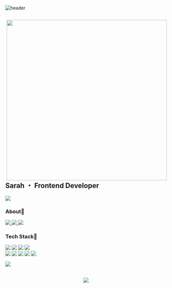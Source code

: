 ![header](https://capsule-render.vercel.app/api?type=waving&color=auto&height=250&section=header&text=Hello,%20I'm%20Sarah👻&fontSize=70&animation=fadeIn&fontAlignY=35&desc=👉%20Frontend%20Devleoper&descAlignY=55&descAlign=70)

<div align="center">
  <img width="500" align="right" src="https://user-images.githubusercontent.com/77434535/154830710-e2b64419-c920-4b1f-9240-36c0d69bb004.gif"/> 
  <div align="left">
    <h2>Sarah ・ Frontend Developer</h2>
    <a href="https://github.com/xxell-8"><img src="https://hits.seeyoufarm.com/api/count/incr/badge.svg?url=https%3A%2F%2Fgithub.com%2FXxell-8&count_bg=%23000000&title_bg=%23000000&icon=github.svg&icon_color=%23E7E7E7&title=GitHub&edge_flat=false)"/></a>
    <h3>About👀</h3>
    <p>
      <a href="https://ccell.notion.site/d1f96d50ee4d4bbabd47bdca15334070" target="_blank">
        <img src="https://img.shields.io/badge/Portfolio-FFFFFF?style=flat&logo=Notion&logoColor=black"/>
      </a>
      <a href="https://velog.io/@xxell-8" target="_blank">
        <img src="https://img.shields.io/badge/velog-34E0A1?style=flat&logo=Vimeo&logoColor=white"/>
      </a>
      <a href="mailto:cell8pepper@gmail.com">
        <img src="https://img.shields.io/badge/Gmail-EA4335?style=flat&logo=Gmail&logoColor=white&mailto:6513032@gmail.com"/>
      </a>
    </p>
    <h3>Tech Stack🚀</h3>
    <p>
      <img src="https://img.shields.io/badge/JavaScript-F7DF1E?style=flat&logo=JavaScript&logoColor=black"/> 
      <img src="https://img.shields.io/badge/Vue.js-4FC08D?style=flat&logo=Vue-dot-js&logoColor=white"/>
      <img src="https://img.shields.io/badge/HTML5-E34F26?style=flat&logo=HTML5&logoColor=white"/> 
      <img src="https://img.shields.io/badge/CSS3-1572B6?style=flat&logo=CSS3&logoColor=white"/> 
      <br>
      <img src="https://img.shields.io/badge/Python-3776AB?style=flat&logo=Python&logoColor=white"/> 
      <img src="https://img.shields.io/badge/Java-007396?style=flat&logo=Java&logoColor=white"/>
      <img src="https://img.shields.io/badge/Django-092E20?style=flat&logo=Django&logoColor=white"/>
      <img src="https://img.shields.io/badge/Git-F05032?style=flat&logo=Git&logoColor=white"/>
      <img src="https://img.shields.io/badge/Jira-0052CC?style=flat&logo=JiraSoftware&logoColor=white"/>
    </p>
    <img align="center" src="https://github-readme-stats.vercel.app/api/top-langs/?username=xxell-8&theme=dracula&layout=compact&langs_count=8"/>
  </div>
  
  <br clear="right">
  <br>
  <div align="center">
    <img src="https://github-readme-stats.vercel.app/api?username=Xxell-8&count_private=true&show_icons=true&theme=dracula" />
  </div>
</div>

